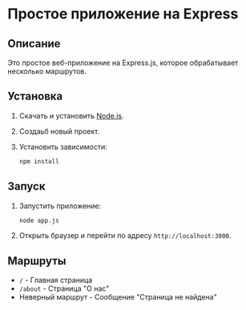 # Простое приложение на Express

## Описание

Это простое веб-приложение на Express.js, которое обрабатывает несколько маршрутов.

## Установка

1. Скачать и установить [Node.js](https://nodejs.org/).
2. Создаьб новый проект.
3. Установить зависимости:

    ```sh
    npm install
    ```

## Запуск

1. Запустить приложение:

    ```sh
    node app.js
    ```

2. Открыть браузер и перейти по адресу `http://localhost:3000`.

## Маршруты

- `/` - Главная страница
- `/about` - Страница "О нас"
- Неверный маршрут - Сообщение "Страница не найдена"
